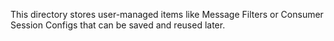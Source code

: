 This directory stores user-managed items like Message Filters or Consumer Session Configs that can be saved and reused later.